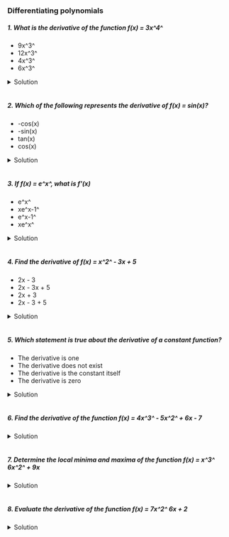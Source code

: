 ### Differentiating polynomials

##### 1. What is the derivative of the function f(x) = 3x^4^

- 9x^3^
- 12x^3^
- 4x^3^
- 6x^3^

<details>
  <summary>Solution</summary>

To find the derivative of \( f(x) = 3x^4 \), we use the **power rule**:

\[
\frac{d}{dx} [ax^n] = a \cdot n x^{n-1}
\]

**Step 1: Identify Constants**

- \( a = 3 \)
- \( n = 4 \)

**Step 2: Differentiate**

\[
f'(x) = 3 \cdot 4x^{4-1}
\]

\[
f'(x) = 12x^3
\]

**Final Answer:**

✅ **12x³**

Thus, the correct answer is:
**\( \mathbf{12x^3} \)** 🎯

  </br>

</details>

</br>

##### 2. Which of the following represents the derivative of f(x) = sin(x)?

- -cos(x)
- -sin(x)
- tan(x)
- cos(x)

<details>
  <summary>Solution</summary>

To differentiate \( f(x) = \sin(x) \), we use the standard derivative rule:

\[
\frac{d}{dx} \sin(x) = \cos(x)
\]

**Step 1: Identify the Function**

Given:
\[
f(x) = \sin(x)
\]

**Step 2: Apply the Derivative Rule**

\[
f'(x) = \cos(x)
\]

**Final Answer:**

✅ **cos(x)**

Thus, the correct choice is:
**\( \mathbf{\cos(x)} \)** 🎯

  </br>

</details>

</br>

##### 3. If f(x) = e^x^, what is f'(x)

- e^x^
- xe^x-1^
- e^x-1^
- xe^x^

<details>
  <summary>Solution</summary>

To differentiate \( f(x) = e^x \), we use the fundamental rule:

\[
\frac{d}{dx} e^x = e^x
\]

**Step 1: Identify the Function**
\[
f(x) = e^x
\]

**Step 2: Differentiate**
\[
f'(x) = e^x
\]
**Final Answer:**
✅ **\( e^x \)**

Thus, the correct choice is:
**\( \mathbf{e^x} \)** 🎯

  </br>

</details>

</br>

##### 4. Find the derivative of f(x) = x^2^ - 3x + 5

- 2x - 3
- 2x - 3x + 5
- 2x + 3
- 2x - 3 + 5

<details>
  <summary>Solution</summary>

To differentiate \( f(x) = x^2 - 3x + 5 \), we apply the **power rule** and the derivative of a constant:

**Step 1: Differentiate Each Term**

1. \( \frac{d}{dx} x^2 = 2x \)
2. \( \frac{d}{dx} (-3x) = -3 \)
3. \( \frac{d}{dx} (5) = 0 \) (since the derivative of a constant is 0)

**Step 2: Combine the Results**

\[
f'(x) = 2x - 3
\]

**Final Answer:**

✅ **2x - 3**

Thus, the correct choice is:
**\( \mathbf{2x - 3} \)** 🎯

  </br>

</details>

</br>

##### 5. Which statement is true about the derivative of a constant function?

- The derivative is one
- The derivative does not exist
- The derivative is the constant itself
- The derivative is zero

<details>
  <summary>Solution</summary>

The correct answer is:

✅ **The derivative is zero**

**Explanation:**

For a constant function \( f(x) = c \) (where \( c \) is a constant), the derivative is given by:

\[
\frac{d}{dx} (c) = 0
\]

This is because a constant function does not change, so its **rate of change (slope)** is always **zero**.

**Why the other options are incorrect:**

- **"The derivative is one"** ❌ → Incorrect because a constant function has no change, so the derivative is **not 1**.
- **"The derivative does not exist"** ❌ → Incorrect because the derivative of a constant **does exist**, and it is **0**.
- **"The derivative is the constant itself"** ❌ → Incorrect because the derivative of a constant is **not the constant itself**, but rather **zero**.

**Final Conclusion:**

For any constant function \( f(x) = c \),
**\( f'(x) = 0 \)** 🚀

  </br>

</details>

</br>

##### 6. Find the derivative of the function f(x) = 4x^3^ - 5x^2^ + 6x - 7

<details>
  <summary>Solution</summary>

Let's differentiate the function **\( f(x) = 4x^3 - 5x^2 + 6x - 7 \)** again, step by step.

**Step 1: Apply the Power Rule**
The **power rule** states:

\[
\frac{d}{dx} x^n = n x^{n-1}
\]

Now, we differentiate each term separately:

1. **Differentiate \( 4x^3 \)**:
   \[
   \frac{d}{dx} (4x^3) = 4 \cdot 3x^{3-1} = 12x^2
   \]
2. **Differentiate \( -5x^2 \)**:
   \[
   \frac{d}{dx} (-5x^2) = -5 \cdot 2x^{2-1} = -10x
   \]
3. **Differentiate \( 6x \)**:
   \[
   \frac{d}{dx} (6x) = 6 \cdot 1x^{1-1} = 6
   \]
4. **Differentiate \( -7 \) (a constant)**:
   \[
   \frac{d}{dx} (-7) = 0
   \]

**Step 2: Combine the Results**
\[
f'(x) = 12x^2 - 10x + 6
\]

**Final Answer:**
\[
\mathbf{f'(x) = 12x^2 - 10x + 6}
\]

This confirms that the derivative is **\( 12x^2 - 10x + 6 \)**. 🚀

  </br>

</details>

</br>

##### 7. Determine the local minima and maxima of the function f(x) = x^3^ 6x^2^ + 9x

<details>
  <summary>Solution</summary>

To determine the **local minima and maxima** of the function:

\[
f(x) = x^3 + 6x^2 + 9x
\]

we follow these steps:

**Step 1: Find the First Derivative \( f'(x) \)**
Differentiate the function:

\[
f'(x) = \frac{d}{dx} (x^3 + 6x^2 + 9x)
\]

Using the **power rule**:

\[
f'(x) = 3x^2 + 12x + 9
\]

**Step 2: Find Critical Points**
Set \( f'(x) = 0 \) to find critical points:

\[
3x^2 + 12x + 9 = 0
\]

Divide by 3:

\[
x^2 + 4x + 3 = 0
\]

Factorize:

\[
(x+3)(x+1) = 0
\]

Solve for \( x \):

\[
x = -3, \quad x = -1
\]

These are the **critical points**.
**Step 3: Find the Second Derivative \( f''(x) \)**
Differentiate \( f'(x) \):

\[
f''(x) = \frac{d}{dx} (3x^2 + 12x + 9)
\]

\[
f''(x) = 6x + 12
\]

**Step 4: Determine the Nature of Critical Points**
Use the **second derivative test**:

- **At \( x = -3 \):**
  \[
  f''(-3) = 6(-3) + 12 = -18 + 12 = -6
  \]
  Since \( f''(-3) < 0 \), **\( x = -3 \) is a local maximum**.

- **At \( x = -1 \):**
  \[
  f''(-1) = 6(-1) + 12 = -6 + 12 = 6
  \]
  Since \( f''(-1) > 0 \), **\( x = -1 \) is a local minimum**.
  **Step 5: Find Function Values**
  To determine the actual maximum and minimum values:

- **At \( x = -3 \):**
  \[
  f(-3) = (-3)^3 + 6(-3)^2 + 9(-3)
  \]
  \[
  = -27 + 6(9) + (-27) = -27 + 54 - 27 = 0
  \]

- **At \( x = -1 \):**
  \[
  f(-1) = (-1)^3 + 6(-1)^2 + 9(-1)
  \]
  \[
  = -1 + 6(1) + (-9) = -1 + 6 - 9 = -4
  \]

**Final Answer**

- **Local Maximum at \( x = -3 \) with \( f(-3) = 0 \)**
- **Local Minimum at \( x = -1 \) with \( f(-1) = -4 \)**

🚀 **Summary:**

- **Local Max:** \( (-3, 0) \)
- **Local Min:** \( (-1, -4) \)

  </br>

</details>

</br>

##### 8. Evaluate the derivative of the function f(x) = 7x^2^ 6x + 2

<details>
  <summary>Solution</summary>

The given function is:

\[
f(x) = 7x^2 + 6x + 2
\]

### **Step 1: Differentiate Each Term**

Using the **power rule**:

\[
\frac{d}{dx} [ax^n] = a n x^{n-1}
\]

Differentiate each term:

1. \( \frac{d}{dx} (7x^2) = 7 \cdot 2x^{2-1} = 14x \)
2. \( \frac{d}{dx} (6x) = 6 \cdot 1x^{1-1} = 6 \)
3. \( \frac{d}{dx} (2) = 0 \) (since the derivative of a constant is 0)

### **Step 2: Combine the Results**

\[
f'(x) = 14x + 6
\]

### **Final Answer:**

\[
\mathbf{f'(x) = 14x + 6}
\] 🚀

  </br>

</details>

</br>
